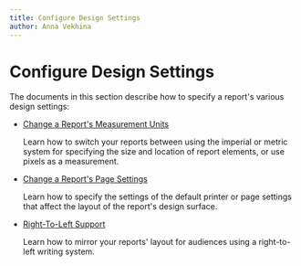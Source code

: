 ```yaml
---
title: Configure Design Settings
author: Anna Vekhina
---
```

# Configure Design Settings

The documents in this section describe how to specify a report's various design settings:

* [Change a Report's Measurement Units](configure-design-settings/change-a-report-measurement-units.md)
	
	Learn how to switch your reports between using the imperial or metric system for specifying the size and location of report elements, or use pixels as a measurement.

* [Change a Report's Page Settings](configure-design-settings/change-a-report-page-settings.md)
	
	Learn how to specify the settings of the default printer or page settings that affect the layout of the report's design surface.

* [Right-To-Left Support](configure-design-settings/enable-the-right-to-left-layout.md)
	
	Learn how to mirror your reports' layout for audiences using a right-to-left writing system.